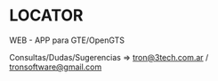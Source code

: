 LOCATOR
=======

WEB - APP para GTE/OpenGTS


Consultas/Dudas/Sugerencias => tron@3tech.com.ar / tronsoftware@gmail.com



